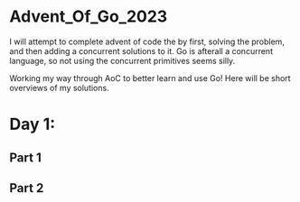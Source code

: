 # Advent_Of_Go_2023


I will attempt to complete advent of code the by first,
solving the problem, and then adding a concurrent solutions 
to it. Go is afterall a concurrent language, so not using 
the concurrent primitives seems silly.

Working my way through AoC to better learn and use Go!
Here will be short overviews of my solutions.



# Day 1: 

## Part 1
## Part 2
